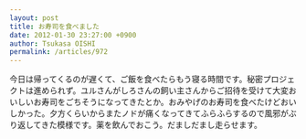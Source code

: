 ```yaml
---
layout: post
title: お寿司を食べました
date: 2012-01-30 23:27:00 +0900
author: Tsukasa OISHI
permalink: /articles/972
---
```


今日は帰ってくるのが遅くて、ご飯を食べたらもう寝る時間です。秘密プロジェクトは進められず。ユルさんがしろさんの飼い主さんからご招待を受けて大変おいしいお寿司をごちそうになってきたとか。おみやげのお寿司を食べたけどおいしかった。夕方くらいからまたノドが痛くなってきてふらふらするので風邪がぶり返してきた模様です。薬を飲んでおこう。だましだまし走らせます。

